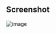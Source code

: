 ## Screenshot

![image](https://github.com/user-attachments/assets/625ff7fa-7362-4a62-b9d9-44c06ba648fb)
